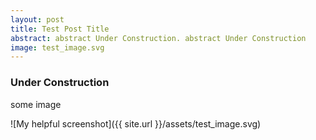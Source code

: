 ```yaml
---
layout: post
title: Test Post Title
abstract: abstract Under Construction. abstract Under Construction
image: test_image.svg
---
```


### Under Construction
some image

![My helpful screenshot]({{ site.url }}/assets/test_image.svg)
